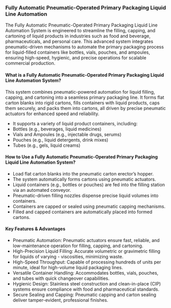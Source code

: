 ### Fully Automatic Pneumatic-Operated Primary Packaging Liquid Line Automation
The Fully Automatic Pneumatic-Operated Primary Packaging Liquid Line Automation System is engineered to streamline the filling, capping, and cartoning of liquid products in industries such as food and beverage, pharmaceuticals, and personal care. This advanced system integrates pneumatic-driven mechanisms to automate the primary packaging process for liquid-filled containers like bottles, vials, pouches, and ampoules, ensuring high-speed, hygienic, and precise operations for scalable commercial production.

#### What is a Fully Automatic Pneumatic-Operated Primary Packaging Liquid Line Automation System?
This system combines pneumatic-powered automation for liquid filling, capping, and cartoning into a seamless primary packaging line. It forms flat carton blanks into rigid cartons, fills containers with liquid products, caps them securely, and packs them into cartons, all driven by precise pneumatic actuators for enhanced speed and reliability.

- It supports a variety of liquid product containers, including:
- Bottles (e.g., beverages, liquid medicines)
- Vials and Ampoules (e.g., injectable drugs, serums)
- Pouches (e.g., liquid detergents, drink mixes)
- Tubes (e.g., gels, liquid creams)

#### How to Use a Fully Automatic Pneumatic-Operated Primary Packaging Liquid Line Automation System?
- Load flat carton blanks into the pneumatic carton erector’s hopper.
- The system automatically forms cartons using pneumatic actuators.
- Liquid containers (e.g., bottles or pouches) are fed into the filling station via an automated conveyor.
- Pneumatic-driven filling nozzles dispense precise liquid volumes into containers.
- Containers are capped or sealed using pneumatic capping mechanisms.
- Filled and capped containers are automatically placed into formed cartons.

#### Key Features & Advantages
- Pneumatic Automation: Pneumatic actuators ensure fast, reliable, and low-maintenance operation for filling, capping, and cartoning.
- High-Precision Liquid Filling: Accurate volumetric or gravimetric filling for liquids of varying - viscosities, minimizing waste.
- High-Speed Throughput: Capable of processing hundreds of units per minute, ideal for high-volume liquid packaging lines.
- Versatile Container Handling: Accommodates bottles, vials, pouches, and tubes with quick changeover capabilities.
- Hygienic Design: Stainless steel construction and clean-in-place (CIP) systems ensure compliance with food and pharmaceutical standards.
- Secure Sealing and Capping: Pneumatic capping and carton sealing deliver tamper-evident, professional finishes.
